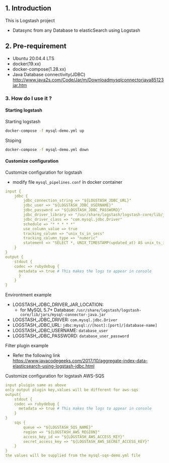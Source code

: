 
## 1. Introduction
This is Logstash project

- Datasync from any Database to elasticSearch using Logstash
## 2. Pre-requirement

- Ubuntu 20.04.4 LTS
- docker(19.xx)
- docker-compose(1.28.xx)
- Java Database connectivity(JDBC) http://www.java2s.com/Code/Jar/m/Downloadmysqlconnectorjava85123jar.htm


### 3. How do I use it ? ###

#### Starting logstash 

Starting logstash

```bash
docker-compose -f mysql-demo.yml up
```

Stoping 

```bash
docker-compose -f mysql-demo.yml down 
```

#### Customize configuration

Customize configuration for logstash

- modify file `mysql_pipelines.conf` in docker container

```yml
input {
    jdbc {
        jdbc_connection_string => "${LOGSTASH_JDBC_URL}"
        jdbc_user => "${LOGSTASH_JDBC_USERNAME}"
        jdbc_password => "${LOGSTASH_JDBC_PASSWORD}"
        jdbc_driver_library => "/usr/share/logstash/logstash-core/lib/jars/mysql-connector-java8-5.1.23.jar"
        jdbc_driver_class => "com.mysql.jdbc.Driver"
        schedule => "* * * * *"
        use_column_value => true
        tracking_column => "unix_ts_in_secs"
        tracking_column_type => "numeric"
        statement => "SELECT *, UNIX_TIMESTAMP(updated_at) AS unix_ts_in_secs FROM users WHERE (UNIX_TIMESTAMP(updated_at) > :sql_last_value AND updated_at < NOW()) ORDER BY id ASC"
    }
}
output {
    stdout {
    codec => rubydebug {
      metadata => true # This makes the logs to appear in console
      }
    }
}
```

Environtment example

- LOGSTASH_JDBC_DRIVER_JAR_LOCATION: 
    - for MySQL 5.7+ Database: `/usr/share/logstash/logstash-core/lib/jars/mysql-connector-java.jar`
- LOGSTASH_JDBC_DRIVER: `com.mysql.jdbc.Driver`
- LOGSTASH_JDBC_URL: `jdbc:mysql://[host]:[port]/[database-name]`
- LOGSTASH_JDBC_USERNAME: `database_user`
- LOGSTASH_JDBC_PASSWORD: `database_user_password`


Filter plugin example
- Refer the following link https://www.javacodegeeks.com/2017/10/aggregate-index-data-elasticsearch-using-logstash-jdbc.html


Customize configuration for logstash AWS-SQS

```yml
input pluigin same as above
only output plugin key,values will be different for aws-sqs
output{
    stdout {
    codec => rubydebug {
      metadata => true # This makes the logs to appear in console
    }
}
    sqs {
        queue => "${LOGSTASH_SQS_NAME}"
        region => "${LOGSTASH_AWS_REGION}"
        access_key_id => "${LOGSTASH_AWS_ACCESS_KEY}"
        secret_access_key => "${LOGSTASH_AWS_SECRET_ACCESS_KEY}"
    }
}
the values will be supplied from the mysql-sqs-demo.yml file
```
